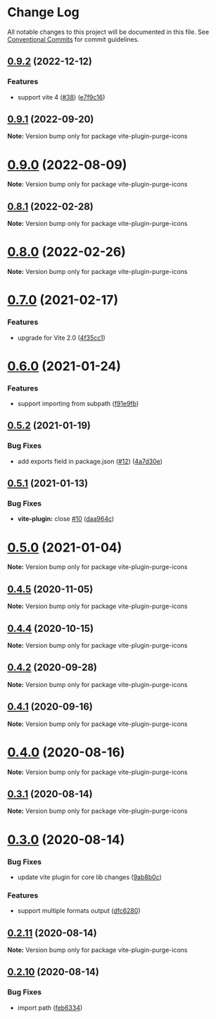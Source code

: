 # Change Log

All notable changes to this project will be documented in this file.
See [Conventional Commits](https://conventionalcommits.org) for commit guidelines.

## [0.9.2](https://github.com/antfu/purge-icons/compare/v0.9.1...v0.9.2) (2022-12-12)


### Features

* support vite 4 ([#38](https://github.com/antfu/purge-icons/issues/38)) ([e7f9c16](https://github.com/antfu/purge-icons/commit/e7f9c16b549389367a1ef043e0f528828138a864))





## [0.9.1](https://github.com/antfu/purge-icons/compare/v0.9.0...v0.9.1) (2022-09-20)

**Note:** Version bump only for package vite-plugin-purge-icons





# [0.9.0](https://github.com/antfu/purge-icons/compare/v0.8.2...v0.9.0) (2022-08-09)

**Note:** Version bump only for package vite-plugin-purge-icons





## [0.8.1](https://github.com/antfu/purge-icons/compare/v0.8.0...v0.8.1) (2022-02-28)

**Note:** Version bump only for package vite-plugin-purge-icons





# [0.8.0](https://github.com/antfu/purge-icons/compare/v0.7.0...v0.8.0) (2022-02-26)

**Note:** Version bump only for package vite-plugin-purge-icons





# [0.7.0](https://github.com/antfu/purge-icons/compare/v0.6.0...v0.7.0) (2021-02-17)


### Features

* upgrade for Vite 2.0 ([4f35cc1](https://github.com/antfu/purge-icons/commit/4f35cc176ed6a8afd0c7266ec4063be62bc3ee08))





# [0.6.0](https://github.com/antfu/purge-icons/compare/v0.5.2...v0.6.0) (2021-01-24)


### Features

* support importing from subpath ([f91e9fb](https://github.com/antfu/purge-icons/commit/f91e9fb9f2cc4fba5934e0995df436ae2f852ba8))





## [0.5.2](https://github.com/antfu/purge-icons/compare/v0.5.1...v0.5.2) (2021-01-19)


### Bug Fixes

* add exports field in package.json ([#12](https://github.com/antfu/purge-icons/issues/12)) ([4a7d30e](https://github.com/antfu/purge-icons/commit/4a7d30e1d0c96267c8eb3d022c80a552430b0633))





## [0.5.1](https://github.com/antfu/purge-icons/compare/v0.5.0...v0.5.1) (2021-01-13)


### Bug Fixes

* **vite-plugin:** close [#10](https://github.com/antfu/purge-icons/issues/10) ([daa964c](https://github.com/antfu/purge-icons/commit/daa964c97f12b67aa6332d654141892de306e2c5))





# [0.5.0](https://github.com/antfu/purge-icons/compare/v0.4.5...v0.5.0) (2021-01-04)

**Note:** Version bump only for package vite-plugin-purge-icons





## [0.4.5](https://github.com/antfu/purge-icons/compare/v0.4.4...v0.4.5) (2020-11-05)

**Note:** Version bump only for package vite-plugin-purge-icons





## [0.4.4](https://github.com/antfu/purge-icons/compare/v0.4.3...v0.4.4) (2020-10-15)

**Note:** Version bump only for package vite-plugin-purge-icons





## [0.4.2](https://github.com/antfu/purge-icons/compare/v0.4.1...v0.4.2) (2020-09-28)

**Note:** Version bump only for package vite-plugin-purge-icons





## [0.4.1](https://github.com/antfu/purge-icons/compare/v0.4.0...v0.4.1) (2020-09-16)

**Note:** Version bump only for package vite-plugin-purge-icons





# [0.4.0](https://github.com/antfu/purge-icons/compare/v0.3.1...v0.4.0) (2020-08-16)

**Note:** Version bump only for package vite-plugin-purge-icons





## [0.3.1](https://github.com/antfu/purge-icons/compare/v0.3.0...v0.3.1) (2020-08-14)

**Note:** Version bump only for package vite-plugin-purge-icons





# [0.3.0](https://github.com/antfu/purge-icons/compare/v0.2.11...v0.3.0) (2020-08-14)


### Bug Fixes

* update vite plugin for core lib changes ([9ab8b0c](https://github.com/antfu/purge-icons/commit/9ab8b0c4cf038f80a8d723ac3250b4f3836b74ba))


### Features

* support multiple formats output ([dfc6280](https://github.com/antfu/purge-icons/commit/dfc6280c8bb9b18058b3505551b310eecafff7aa))





## [0.2.11](https://github.com/antfu/purge-icons/compare/v0.2.10...v0.2.11) (2020-08-14)

**Note:** Version bump only for package vite-plugin-purge-icons





## [0.2.10](https://github.com/antfu/purge-icons/compare/v0.1.0...v0.2.10) (2020-08-14)


### Bug Fixes

* import path ([feb6334](https://github.com/antfu/purge-icons/commit/feb6334eb4cda6d225a57cad0b6c7fa56e570926))
